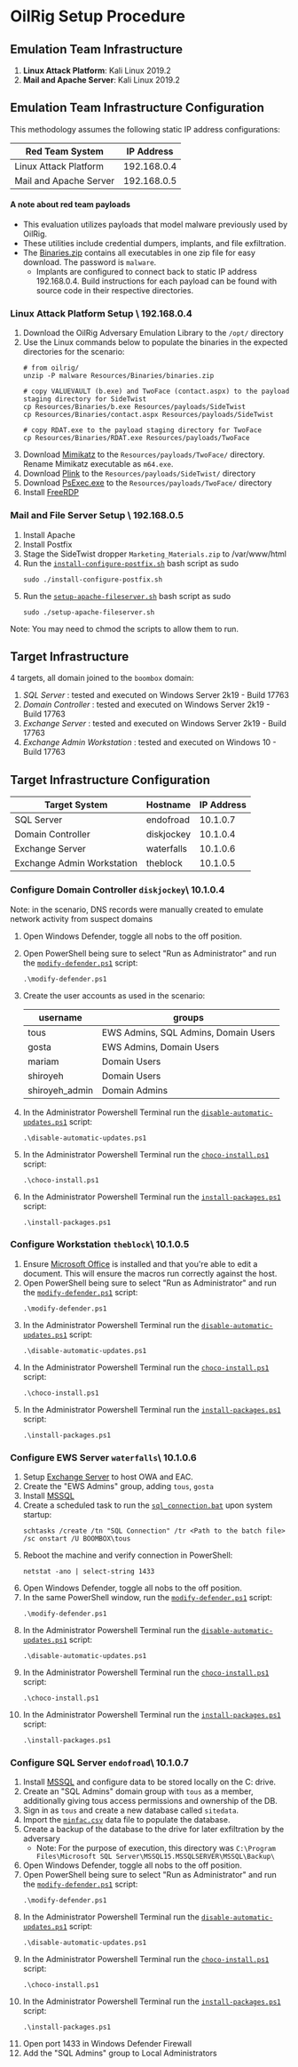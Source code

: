 # OilRig Setup Procedure

## Emulation Team Infrastructure

1.  **Linux Attack Platform**: Kali Linux 2019.2
2.  **Mail and Apache Server**: Kali Linux 2019.2 

## Emulation Team Infrastructure Configuration

This methodology assumes the following static IP address configurations:

| Red Team System | IP Address |
| ------ | ------ |
| Linux Attack Platform | 192.168.0.4 |
| Mail and Apache Server | 192.168.0.5 |	

#### A note about red team payloads

- This evaluation utilizes payloads that model malware previously used by OilRig.
- These utilities include credential dumpers, implants, and file exfiltration.
- The [Binaries.zip](../Binaries/binaries.zip) contains all executables in one zip file for easy download. The password is `malware`.
  - Implants are configured to connect back to static IP address 192.168.0.4. Build instructions for each payload can be found with source code in their respective directories.

### Linux Attack Platform Setup \ 192.168.0.4

1. Download the OilRig Adversary Emulation Library to the `/opt/` directory
1. Use the Linux commands below to populate the binaries in the expected directories for the scenario:
    ```
    # from oilrig/
    unzip -P malware Resources/Binaries/binaries.zip

    # copy VALUEVAULT (b.exe) and TwoFace (contact.aspx) to the payload staging directory for SideTwist
    cp Resources/Binaries/b.exe Resources/payloads/SideTwist
    cp Resources/Binaries/contact.aspx Resources/payloads/SideTwist

    # copy RDAT.exe to the payload staging directory for TwoFace
    cp Resources/Binaries/RDAT.exe Resources/payloads/TwoFace
    ```
1. Download [Mimikatz](https://github.com/gentilkiwi/mimikatz/wiki) to the `Resources/payloads/TwoFace/` directory. Rename Mimikatz executable as `m64.exe`.
1. Download [Plink](https://www.chiark.greenend.org.uk/~sgtatham/putty/latest.html) to the `Resources/payloads/SideTwist/` directory
1. Download [PsExec.exe](https://learn.microsoft.com/en-us/sysinternals/downloads/psexec) to the `Resources/payloads/TwoFace/` directory
1. Install [FreeRDP](https://github.com/FreeRDP/FreeRDP)

### Mail and File Server Setup \ 192.168.0.5
1. Install Apache
1. Install Postfix
1. Stage the SideTwist dropper `Marketing_Materials.zip` to /var/www/html
1. Run the [`install-configure-postfix.sh`](./install-configure-postfix.sh) bash script as sudo
    ```
    sudo ./install-configure-postfix.sh
    ```
1. Run the [`setup-apache-fileserver.sh`](./setup-apache-fileserver.sh) bash script as sudo
    ```
    sudo ./setup-apache-fileserver.sh
    ```
Note: You may need to chmod the scripts to allow them to run.

## Target Infrastructure

4 targets, all domain joined to the `boombox` domain:
1. *SQL Server* : tested and executed on Windows Server 2k19 - Build 17763
1. *Domain Controller* : tested and executed on Windows Server 2k19 - Build 17763
1. *Exchange Server* : tested and executed on Windows Server 2k19 - Build 17763
1. *Exchange Admin Workstation* : tested and executed on Windows 10 - Build 17763

## Target Infrastructure Configuration

| Target System | Hostname | IP Address |
| ------ | ------ | ------|
| SQL Server | endofroad | 10.1.0.7
| Domain Controller | diskjockey | 10.1.0.4 |
| Exchange Server | waterfalls | 10.1.0.6 |
| Exchange Admin Workstation | theblock | 10.1.0.5 |

### Configure Domain Controller `diskjockey`\ 10.1.0.4
Note: in the scenario, DNS records were manually created to emulate network activity from suspect domains
1. Open Windows Defender, toggle all nobs to the off position.
1. Open PowerShell being sure to select "Run as Administrator" and run the [`modify-defender.ps1`](./modify-defender.ps1) script:
    ```
    .\modify-defender.ps1
    ```
1. Create the user accounts as used in the scenario:

    | username | groups |
    | ---------- | ----------|
    | tous | EWS Admins, SQL Admins, Domain Users |
    | gosta | EWS Admins, Domain Users | 
    | mariam | Domain Users |
    | shiroyeh | Domain Users |
    | shiroyeh_admin | Domain Admins |

1. In the Administrator Powershell Terminal run the [`disable-automatic-updates.ps1`](./disable-automatic-updates.ps1) script:
    ```
    .\disable-automatic-updates.ps1
    ```
1. In the Administrator Powershell Terminal run the [`choco-install.ps1`](./choco-install.ps1) script:
    ```
    .\choco-install.ps1
    ```
1. In the Administrator Powershell Terminal run the [`install-packages.ps1`](./install-packages.ps1) script:
    ```
    .\install-packages.ps1
    ```

### Configure Workstation `theblock`\ 10.1.0.5
1. Ensure [Microsoft Office](https://www.microsoft.com/en-us/download/office.aspx) is installed and that you're able to edit a document. This will ensure the macros run correctly against the host.
1. Open PowerShell being sure to select "Run as Administrator" and run the [`modify-defender.ps1`](./modify-defender.ps1) script:
    ```
    .\modify-defender.ps1
    ```
1. In the Administrator Powershell Terminal run the [`disable-automatic-updates.ps1`](./disable-automatic-updates.ps1) script:
    ```
    .\disable-automatic-updates.ps1
    ```
1. In the Administrator Powershell Terminal run the [`choco-install.ps1`](./choco-install.ps1) script:
    ```
    .\choco-install.ps1
    ```
1. In the Administrator Powershell Terminal run the [`install-packages.ps1`](./install-packages.ps1) script:
    ```
    .\install-packages.ps1
    ```
### Configure EWS Server `waterfalls`\ 10.1.0.6
1. Setup [Exchange Server](https://www.microsoft.com/en-us/download/details.aspx?id=103477) to host OWA and EAC.
1. Create the "EWS Admins" group, adding `tous`, `gosta`
1. Install [MSSQL](https://www.microsoft.com/en-us/sql-server/sql-server-2019) 
1. Create a scheduled task to run the [`sql_connection.bat`](./sql_connection.bat) upon system startup:
    ```
    schtasks /create /tn "SQL Connection" /tr <Path to the batch file> /sc onstart /U BOOMBOX\tous
    ```
1. Reboot the machine and verify connection in PowerShell:
    ```
    netstat -ano | select-string 1433
    ```
1. Open Windows Defender, toggle all nobs to the off position.
1. In the same PowerShell window,  run the [`modify-defender.ps1`](./modify-defender.ps1) script:
    ```
    .\modify-defender.ps1
    ```
1. In the Administrator Powershell Terminal run the [`disable-automatic-updates.ps1`](./disable-automatic-updates.ps1) script:
    ```
    .\disable-automatic-updates.ps1
    ```
1. In the Administrator Powershell Terminal run the [`choco-install.ps1`](./choco-install.ps1) script:
    ```
    .\choco-install.ps1
    ```
1. In the Administrator Powershell Terminal run the [`install-packages.ps1`](./install-packages.ps1) script:
    ```
    .\install-packages.ps1
    ```
### Configure SQL Server `endofroad`\ 10.1.0.7

1. Install [MSSQL](https://www.microsoft.com/en-us/sql-server/sql-server-2019) and configure data to be stored locally on the C: drive.
1. Create an "SQL Admins" domain group with `tous` as a member, additionally giving tous access permissions and ownership of the DB.
1. Sign in as `tous` and create a new database called `sitedata`.
1. Import the [`minfac.csv`](./minfac.csv) data file to populate the database.
1. Create a backup of the database to the drive for later exfiltration by the adversary
	* Note: For the purpose of execution, this directory was `C:\Program Files\Microsoft SQL Server\MSSQL15.MSSQLSERVER\MSSQL\Backup\`
1. Open Windows Defender, toggle all nobs to the off position.
1. Open PowerShell being sure to select "Run as Administrator" and run the [`modify-defender.ps1`](./modify-defender.ps1) script:
    ```
    .\modify-defender.ps1
    ```
1. In the Administrator Powershell Terminal run the [`disable-automatic-updates.ps1`](./disable-automatic-updates.ps1) script:
    ```
    .\disable-automatic-updates.ps1
    ```
1. In the Administrator Powershell Terminal run the [`choco-install.ps1`](./choco-install.ps1) script:
    ```
    .\choco-install.ps1
    ```
1. In the Administrator Powershell Terminal run the [`install-packages.ps1`](./install-packages.ps1) script:
    ```
    .\install-packages.ps1
    ```
1. Open port 1433 in Windows Defender Firewall
1. Add the "SQL Admins" group to Local Administrators


